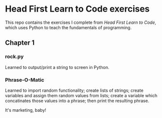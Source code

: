 # Head First Learn to Code exercises

This repo contains the exercises I complete from *Head First Learn to Code*, which uses Python to teach the fundamentals of programming.

## Chapter 1

### rock.py

Learned to output/print a string to screen in Python.

### Phrase-O-Matic

Learned to import random functionality; create lists of strings; create variables and assign them random values from lists; create a variable which concatinates those values into a phrase; then print the resulting phrase.

It's marketing, baby!